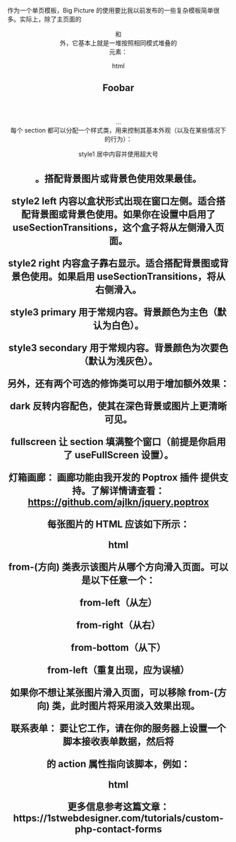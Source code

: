 作为一个单页模板，Big Picture 的使用要比我以前发布的一些复杂模板简单很多。实际上，除了主页面的 <header> 和 <footer> 外，它基本上就是一堆按照相同模式堆叠的 <section> 元素：

html
<section id="foobar" class="main">
    <div class="content container">
        <header>
            <h2>Foobar</h2>
        </header>
        ...
    </div>
</section>
每个 section 都可以分配一个样式类，用来控制其基本外观（以及在某些情况下的行为）：

style1
居中内容并使用超大号 <h2>。搭配背景图片或背景色使用效果最佳。

style2 left
内容以盒状形式出现在窗口左侧。适合搭配背景图或背景色使用。如果你在设置中启用了 useSectionTransitions，这个盒子将从左侧滑入页面。

style2 right
内容盒子靠右显示。适合搭配背景图或背景色使用。如果启用 useSectionTransitions，将从右侧滑入。

style3 primary
用于常规内容。背景颜色为主色（默认为白色）。

style3 secondary
用于常规内容。背景颜色为次要色（默认为浅灰色）。

另外，还有两个可选的修饰类可以用于增加额外效果：

dark
反转内容配色，使其在深色背景或图片上更清晰可见。

fullscreen
让 section 填满整个窗口（前提是你启用了 useFullScreen 设置）。

灯箱画廊：
画廊功能由我开发的 Poptrox 插件 提供支持。了解详情请查看：
https://github.com/ajlkn/jquery.poptrox

每张图片的 HTML 应该如下所示：

html
<article class="from-(方向)">
    <a href="path/to/fullsize.jpg" class="image fit">
        <img src="path/to/thumbnail.jpg" title="这是图片的标题/说明" alt="" />
    </a>
</article>
from-(方向) 类表示该图片从哪个方向滑入页面。可以是以下任意一个：

from-left（从左）

from-right（从右）

from-bottom（从下）

from-left（重复出现，应为误植）

如果你不想让某张图片滑入页面，可以移除 from-(方向) 类，此时图片将采用淡入效果出现。

联系表单：
要让它工作，请在你的服务器上设置一个脚本接收表单数据，然后将 <form> 的 action 属性指向该脚本，例如：

html
<form method="post" action="http://yourdomain.com/mail.php">
更多信息参考这篇文章：
https://1stwebdesigner.com/tutorials/custom-php-contact-forms
